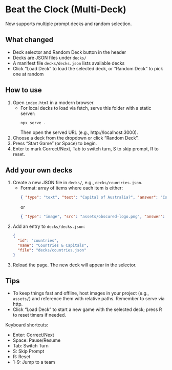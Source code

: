 # Beat the Clock (Multi-Deck)

Now supports multiple prompt decks and random selection.

## What changed

- Deck selector and Random Deck button in the header
- Decks are JSON files under `decks/`
- A manifest file `decks/decks.json` lists available decks
- Click “Load Deck” to load the selected deck, or “Random Deck” to pick one at random

## How to use

1. Open `index.html` in a modern browser.
   - For local decks to load via fetch, serve this folder with a static server:
     ```
     npx serve .
     ```
     Then open the served URL (e.g., http://localhost:3000).
2. Choose a deck from the dropdown or click “Random Deck”.
3. Press “Start Game” (or Space) to begin.
4. Enter to mark Correct/Next, Tab to switch turn, S to skip prompt, R to reset.

## Add your own decks

1. Create a new JSON file in `decks/`, e.g., `decks/countries.json`.
   - Format: array of items where each item is either:
     ```json
     { "type": "text", "text": "Capital of Australia?", "answer": "Canberra" }
     ```
     or
     ```json
     { "type": "image", "src": "assets/obscured-logo.png", "answer": "Acme Corp" }
     ```
2. Add an entry to `decks/decks.json`:
   ```json
   {
     "id": "countries",
     "name": "Countries & Capitals",
     "file": "decks/countries.json"
   }
   ```
3. Reload the page. The new deck will appear in the selector.

## Tips

- To keep things fast and offline, host images in your project (e.g., `assets/`) and reference them with relative paths. Remember to serve via http.
- Click “Load Deck” to start a new game with the selected deck; press R to reset timers if needed.

Keyboard shortcuts:

- Enter: Correct/Next
- Space: Pause/Resume
- Tab: Switch Turn
- S: Skip Prompt
- R: Reset
- 1-9: Jump to a team
